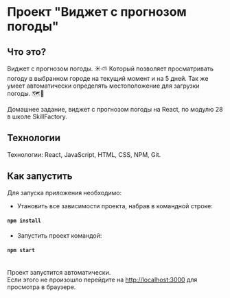 # Проект "Виджет с прогнозом погоды"

## Что это?
Виджет с прогнозом погоды. ☀️⛅ Который позволяет просматривать погоду в выбранном городе на текущий момент и на 5 дней. Так же умеет автоматически определять местоположение для загрузки погоды. 🗺️📍 <br>

Домашнее задание, виджет с прогнозом погоды на React, по модулю 28 в школе SkillFactory.

## Технологии
Технологии: React, JavaScript, HTML, CSS, NPM, Git. <br>

## Как запустить<br>
Для запуска приложения необходимо:<br>

* Утановить все зависимости проекта, набрав в командной строке:

#### `npm install`

* Запустить проект командой:

#### `npm start`


<br>Проект запустится автоматически.<br>
Если этого не произошло перейдите на [http://localhost:3000](http://localhost:3000) для просмотра в браузере.

